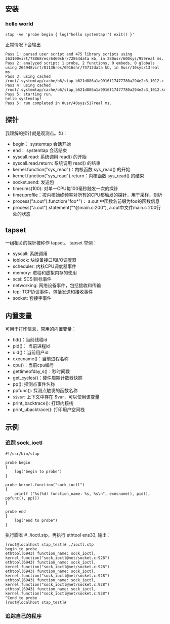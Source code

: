 
## 安装

### hello world
```
stap -ve 'probe begin { log("hello systemtap!") exit() }'
```

正常情况下会输出
```
Pass 1: parsed user script and 475 library scripts using 263100virt/78868res/6460shr/72864data kb, in 280usr/600sys/959real ms.
Pass 2: analyzed script: 1 probe, 2 functions, 0 embeds, 0 globals using 264948virt/81136res/6916shr/74712data kb, in 0usr/10sys/13real ms.
Pass 3: using cached /root/.systemtap/cache/b6/stap_b621d886a1a9916f17477780a294e2c3_1012.c
Pass 4: using cached /root/.systemtap/cache/b6/stap_b621d886a1a9916f17477780a294e2c3_1012.ko
Pass 5: starting run.
hello systemtap!
Pass 5: run completed in 0usr/40sys/517real ms.
```

## 探针
我理解的探针就是观测点。如：
* begin： systemtap 会话开始
* end： systemtap 会话结束
* syscall.read: 系统调用 read() 的开始
* syscall.read.return: 系统调用 read() 的结束
* kernel.function("sys_read")：内核函数 sys_read() 的开始
* kernel.function("sys_read").return：内核函数 sys_read() 的结束
* socket.send: 发送包
* timer.ms(100): 对单一CPU每100毫秒触发一次的探针
* timer.profile：按内核始终频率对所有的CPU都触发的探针，用于采样、剖析
* process("a.out").function("foo*")： a.out 中函数名前缀为foo的函数信息
* process("a.out").statement("*@main.c:200"), a.out中文件main.c 200行处的状态

## tapset
一组相关的探针被称作 tapset。 tapset 举例：
* syscall: 系统调用
* ioblock: 块设备接口和I/O调度器
* scheduler: 内核CPU调度器事件
* memory: 进程和虚拟内存的使用
* scsi: SCSI目标事件
* networking: 网络设备事件，包括接收和传输
* tcp: TCP协议事件，包括发送和接收事件
* socket: 套接字事件

## 内置变量
可用于打印信息，常用的内置变量：
* tid()：当前线程id
* pid()： 当前进程id
* uid()：当前用户id
* execname()：当前进程名称
* cpu()：当前cpu编号
* gettimeofday_s()：秒时间戳
* get_cycles()：硬件周期计数器快照
* pp(): 探测点事件名称
* ppfunc(): 探测点触发的函数名称
* `$$var`: 上下文中存在 $var，可以使用该变量
* print_backtrace(): 打印内核栈
* print_ubacktrace(): 打印用户空间栈

## 示例
### 追踪 sock_ioctl
```
#!/usr/bin/stap

probe begin 
{
    log("begin to probe")
}

probe kernel.function("sock_ioctl")
{
    printf ("%s(%d) function_name: %s, %s\n", execname(), pid(), ppfunc(), pp())
}

probe end
{
    log("end to probe")
}
```
执行脚本 # ./ioctl.stp，再执行 ethtool ens33, 输出：
```
[root@localhost stap_test]# ./ioctl.stp
begin to probe
ethtool(6943) function_name: sock_ioctl, kernel.function("sock_ioctl@net/socket.c:928")
ethtool(6943) function_name: sock_ioctl, kernel.function("sock_ioctl@net/socket.c:928")
ethtool(6943) function_name: sock_ioctl, kernel.function("sock_ioctl@net/socket.c:928")
ethtool(6943) function_name: sock_ioctl, kernel.function("sock_ioctl@net/socket.c:928")
ethtool(6943) function_name: sock_ioctl, kernel.function("sock_ioctl@net/socket.c:928")
^Cend to probe
[root@localhost stap_test]#

```

### 追踪自己的程序
